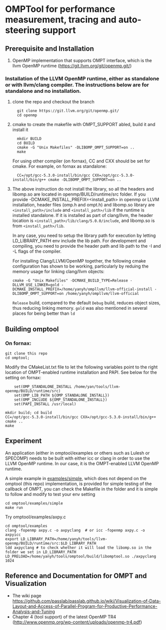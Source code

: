 
# OMPTool for performance measurement, tracing and auto-steering support

## Prerequisite and Installation
1. OpenMP implementation that supports OMPT interface, which is the llvm OpenMP runtime (https://git.llvm.org/git/openmp.git/)
    
### Installation of the LLVM OpenMP runtime, either as standalone or with llvm/clang compiler. The instructions below are for standalone and no installation. 
  1. clone the repo and checkout the branch
   
           git clone https://git.llvm.org/git/openmp.git/
           cd openmp
           
  1. cmake to create the makefile with OMPT_SUPPORT abled, build it and install it
    
           mkdir BUILD
           cd BUILD
           cmake -G "Unix Makefiles" -DLIBOMP_OMPT_SUPPORT=on ..
           make
           
      For using other compiler (on fornax), CC and CXX should be set for cmake. For example, on fornax as standalone: 
      
           CC=/opt/gcc-5.3.0-install/bin/gcc CXX=/opt/gcc-5.3.0-install/bin/g++ cmake -DLIBOMP_OMPT_SUPPORT=on ..
           
  1. The above instruction do not install the library, so all the headers and libomp.so are located in openmp/BUILD/runtime/src folder. 
     If you provide -DCMAKE_INSTALL_PREFIX=<install_path> in openmp or LLVM installation, header files (omp.h and ompt.h) and libomp.so 
     library are `<install_path>/include` and `<install_path>/lib` if the runtime is installed standalone. 
     If it is installed as part of clang/llvm, the header location is `<install_path>/lib/clang/5.0.0/include`, and libomp.so is from 
     `<install_path>/lib`. 

     In any case, you need to setup the library path for execution by letting LD_LIBRARY_PATH env include the lib path. 
     For development and compiling, you need to provide the header path and lib path to the -I and -L flags of the compiler.
     
     For installing Clang/LLVM/OpenMP together, the following cmake configuration has shown to be working, particularly by reduing the
     memory usage for linking clang/llvm objects:
     
     `cmake -G "Unix Makefiles" -DCMAKE_BUILD_TYPE=Release -DLLVM_USE_LINKER=gold -DCMAKE_INSTALL_PREFIX=/home/yanyh/ompllvm/llvm-official-install -DLIBOMP_OMPT_SUPPORT=on /home/yanyh/ompllvm/llvm-official`
     
     `Release` build, compared to the default `Debug` build, reduces object sizes, thus reducing linking memory. `gold` was also
     mentioned in several places for being better than `ld`

## Building omptool

### On fornax:

    git clone this repo
    cd omptool; 

 Modify the CMakeList.txt file to let the following variables point to the right location of OMPT-enabled runtime installation and PAPI. See below for the setting on fornax: 
 
~~~~
    set(OMP_STANDALONE_INSTALL /home/yan/tools/llvm-openmp/BUILD/runtime/src)
    set(OMP_LIB_PATH ${OMP_STANDALONE_INSTALL})
    set(OMP_INCLUDE ${OMP_STANDALONE_INSTALL})
    set(PAPI_INSTALL /usr/local)
~~~~

    mkdir build; cd build
    CC=/opt/gcc-5.3.0-install/bin/gcc CXX=/opt/gcc-5.3.0-install/bin/g++ cmake ..
    make
    
## Experiment
An application (either in omptool/examples or others such as Lulesh or SPECOMP) needs to be built with either icc or clang in order to use the LLVM OpenMP runtime. In our case, it is the OMPT-enabled LLVM OpenMP runtime. 

A simple example in [examples/simple](examples/simple), which does not depend on the omptool (this repo) implementation, is provided for simple 
testing of the callback of OMPT, you can check the Makefile in the folder and it is simple to follow and modify to test your env setting

    cd omptool/examples/simple
    make run

Try omptool/examples/axpy.c
    
    cd omptool/examples
    clang -fopenmp axpy.c -o axpyclang  # or icc -fopenmp axpy.c -o axpyicc
    export LD_LIBRARY_PATH=/home/yanyh/tools/llvm-openmp/BUILD/runtime/src:$LD_LIBRARY_PATH
    ldd axpyclang # to check whether it will load the libomp.so in the folder we set in LD_LIBRARY_PATH
    LD_PRELOAD=/home/yanyh/tools/omptool/build/libomptool.so ./axpyclang 1024

## Reference and Documentation for OMPT and Visualization
 * The wiki page https://github.com/passlab/passlab.github.io/wiki/Visualization-of-Data-Layout-and-Access-of-Parallel-Program-for-Productive-Performance-Analysis-and-Tuning
 * Chapter 4 (tool support) of the latest OpenMP TR4 (http://www.openmp.org/wp-content/uploads/openmp-tr4.pdf)

